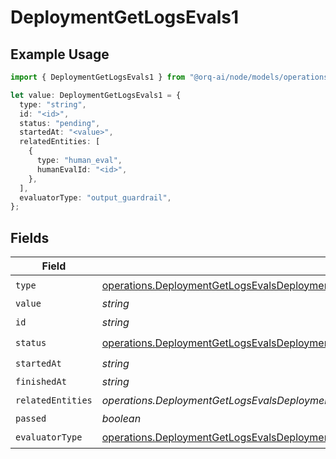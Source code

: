 # DeploymentGetLogsEvals1

## Example Usage

```typescript
import { DeploymentGetLogsEvals1 } from "@orq-ai/node/models/operations";

let value: DeploymentGetLogsEvals1 = {
  type: "string",
  id: "<id>",
  status: "pending",
  startedAt: "<value>",
  relatedEntities: [
    {
      type: "human_eval",
      humanEvalId: "<id>",
    },
  ],
  evaluatorType: "output_guardrail",
};
```

## Fields

| Field                                                                                                                                                                                                                        | Type                                                                                                                                                                                                                         | Required                                                                                                                                                                                                                     | Description                                                                                                                                                                                                                  |
| ---------------------------------------------------------------------------------------------------------------------------------------------------------------------------------------------------------------------------- | ---------------------------------------------------------------------------------------------------------------------------------------------------------------------------------------------------------------------------- | ---------------------------------------------------------------------------------------------------------------------------------------------------------------------------------------------------------------------------- | ---------------------------------------------------------------------------------------------------------------------------------------------------------------------------------------------------------------------------- |
| `type`                                                                                                                                                                                                                       | [operations.DeploymentGetLogsEvalsDeploymentsResponse200ApplicationJSONResponseBodyData2Type](../../models/operations/deploymentgetlogsevalsdeploymentsresponse200applicationjsonresponsebodydata2type.md)                   | :heavy_check_mark:                                                                                                                                                                                                           | N/A                                                                                                                                                                                                                          |
| `value`                                                                                                                                                                                                                      | *string*                                                                                                                                                                                                                     | :heavy_minus_sign:                                                                                                                                                                                                           | N/A                                                                                                                                                                                                                          |
| `id`                                                                                                                                                                                                                         | *string*                                                                                                                                                                                                                     | :heavy_check_mark:                                                                                                                                                                                                           | N/A                                                                                                                                                                                                                          |
| `status`                                                                                                                                                                                                                     | [operations.DeploymentGetLogsEvalsDeploymentsResponse200ApplicationJSONResponseBodyData2Status](../../models/operations/deploymentgetlogsevalsdeploymentsresponse200applicationjsonresponsebodydata2status.md)               | :heavy_check_mark:                                                                                                                                                                                                           | N/A                                                                                                                                                                                                                          |
| `startedAt`                                                                                                                                                                                                                  | *string*                                                                                                                                                                                                                     | :heavy_check_mark:                                                                                                                                                                                                           | N/A                                                                                                                                                                                                                          |
| `finishedAt`                                                                                                                                                                                                                 | *string*                                                                                                                                                                                                                     | :heavy_minus_sign:                                                                                                                                                                                                           | N/A                                                                                                                                                                                                                          |
| `relatedEntities`                                                                                                                                                                                                            | *operations.DeploymentGetLogsEvalsDeploymentsResponse200ApplicationJSONResponseBodyData2RelatedEntities*[]                                                                                                                   | :heavy_check_mark:                                                                                                                                                                                                           | N/A                                                                                                                                                                                                                          |
| `passed`                                                                                                                                                                                                                     | *boolean*                                                                                                                                                                                                                    | :heavy_minus_sign:                                                                                                                                                                                                           | N/A                                                                                                                                                                                                                          |
| `evaluatorType`                                                                                                                                                                                                              | [operations.DeploymentGetLogsEvalsDeploymentsResponse200ApplicationJSONResponseBodyData2EvaluatorType](../../models/operations/deploymentgetlogsevalsdeploymentsresponse200applicationjsonresponsebodydata2evaluatortype.md) | :heavy_check_mark:                                                                                                                                                                                                           | N/A                                                                                                                                                                                                                          |